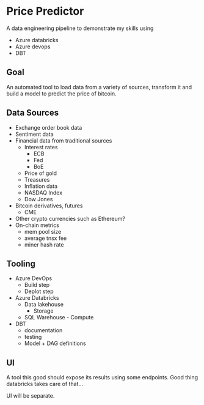 # Price Predictor

A data engineering pipeline to demonstrate my skills using

- Azure databricks
- Azure devops
- DBT

## Goal 

An automated tool to load data from a variety of sources, transform it and build a model to predict
the price of bitcoin. 

## Data Sources

- Exchange order book data
- Sentiment data
- Financial data from traditional sources
    - Interest rates
        - ECB
        - Fed
        - BoE
    - Price of gold
    - Treasures
    - Inflation data
    - NASDAQ Index
    - Dow Jones
- Bitcoin derivatives, futures
    - CME
- Other crypto currencies such as Ethereum?
- On-chain metrics
    - mem pool size
    - average tnsx fee
    - miner hash rate

## Tooling

- Azure DevOps
    - Build step
    - Deplot step
- Azure Databricks
    - Data lakehouse
        - Storage
    - SQL Warehouse - Compute
- DBT
    - documentation
    - testing
    - Model + DAG definitions

## UI

A tool this good should expose its results using some endpoints. Good thing databricks takes care of
that...

UI will be separate.
